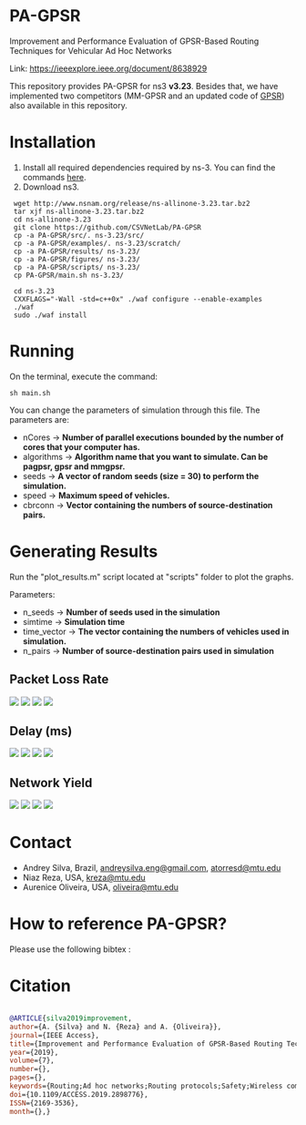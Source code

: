 # PA-GPSR
Improvement and Performance Evaluation of GPSR-Based Routing Techniques for Vehicular Ad Hoc Networks

Link: https://ieeexplore.ieee.org/document/8638929

This repository provides PA-GPSR for ns3 **v3.23**. Besides that, we have implemented two competitors (MM-GPSR and an updated code of [GPSR](https://code.google.com/archive/p/ns3-gpsr/)) also available in this repository.

# Installation
1. Install all required dependencies required by ns-3. You can find the commands [here](https://www.nsnam.org/wiki/Installation).
2. Download ns3.

```
 wget http://www.nsnam.org/release/ns-allinone-3.23.tar.bz2
 tar xjf ns-allinone-3.23.tar.bz2
 cd ns-allinone-3.23
 git clone https://github.com/CSVNetLab/PA-GPSR
 cp -a PA-GPSR/src/. ns-3.23/src/
 cp -a PA-GPSR/examples/. ns-3.23/scratch/
 cp -a PA-GPSR/results/ ns-3.23/
 cp -a PA-GPSR/figures/ ns-3.23/
 cp -a PA-GPSR/scripts/ ns-3.23/
 cp PA-GPSR/main.sh ns-3.23/

 cd ns-3.23
 CXXFLAGS="-Wall -std=c++0x" ./waf configure --enable-examples
 ./waf
 sudo ./waf install
```
# Running

On the terminal, execute the command: 

```
sh main.sh
```

You can change the parameters of simulation through this file. The parameters are:

- nCores -> **Number of parallel executions bounded by the number of cores that your computer has.**
- algorithms -> **Algorithm name that you want to simulate. Can be pagpsr, gpsr and mmgpsr.**
- seeds -> **A vector of random seeds (size = 30) to perform the simulation.**
- speed -> **Maximum speed of vehicles.**
- cbrconn -> **Vector containing the numbers of source-destination pairs.**

# Generating Results

Run the "plot_results.m" script located at "scripts" folder to plot the graphs.

Parameters: 

- n_seeds -> **Number of seeds used in the simulation**
- simtime -> **Simulation time**
- time_vector -> **The vector containing the numbers of vehicles used in simulation.**
- n_pairs -> **Number of source-destination pairs used in simulation**

## Packet Loss Rate

![](https://github.com/CSVNetLab/PA-GPSR/blob/master/figures/plr_5.png)
![](https://github.com/CSVNetLab/PA-GPSR/blob/master/figures/plr_10.png)
![](https://github.com/CSVNetLab/PA-GPSR/blob/master/figures/plr_15.png)
![](https://github.com/CSVNetLab/PA-GPSR/blob/master/figures/plr_20.png)

## Delay (ms)

![](https://github.com/CSVNetLab/PA-GPSR/blob/master/figures/delay_5.png)
![](https://github.com/CSVNetLab/PA-GPSR/blob/master/figures/delay_10.png)
![](https://github.com/CSVNetLab/PA-GPSR/blob/master/figures/delay_15.png)
![](https://github.com/CSVNetLab/PA-GPSR/blob/master/figures/delay_20.png)

## Network Yield

![](https://github.com/CSVNetLab/PA-GPSR/blob/master/figures/yield_5.png)
![](https://github.com/CSVNetLab/PA-GPSR/blob/master/figures/yield_10.png)
![](https://github.com/CSVNetLab/PA-GPSR/blob/master/figures/yield_15.png)
![](https://github.com/CSVNetLab/PA-GPSR/blob/master/figures/yield_20.png)


Contact
============
* Andrey Silva, Brazil, andreysilva.eng@gmail.com, atorresd@mtu.edu
* Niaz Reza, USA, kreza@mtu.edu
* Aurenice Oliveira, USA, oliveira@mtu.edu

How to reference PA-GPSR?
============
Please use the following bibtex :

# Citation
``` bibtex

@ARTICLE{silva2019improvement, 
author={A. {Silva} and N. {Reza} and A. {Oliveira}}, 
journal={IEEE Access}, 
title={Improvement and Performance Evaluation of GPSR-Based Routing Techniques for Vehicular Ad Hoc Networks}, 
year={2019}, 
volume={7}, 
number={}, 
pages={}, 
keywords={Routing;Ad hoc networks;Routing protocols;Safety;Wireless communication;Delays;GPSR;Routing protocol;VANETs;SUMO;NS-3}, 
doi={10.1109/ACCESS.2019.2898776}, 
ISSN={2169-3536}, 
month={},}
```
